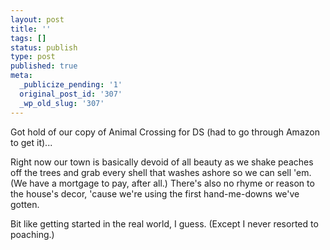 ```yaml
---
layout: post
title: ''
tags: []
status: publish
type: post
published: true
meta:
  _publicize_pending: '1'
  original_post_id: '307'
  _wp_old_slug: '307'
---
```

Got hold of our copy of Animal Crossing for DS (had to go through Amazon to get it)...

Right now our town is basically devoid of all beauty as we shake peaches off the trees and grab every shell that washes ashore so we can sell 'em.  (We have a mortgage to pay, after all.)  There's also no rhyme or reason to the house's decor, 'cause we're using the first hand-me-downs we've gotten.

Bit like getting started in the real world, I guess.  (Except I never resorted to poaching.)
